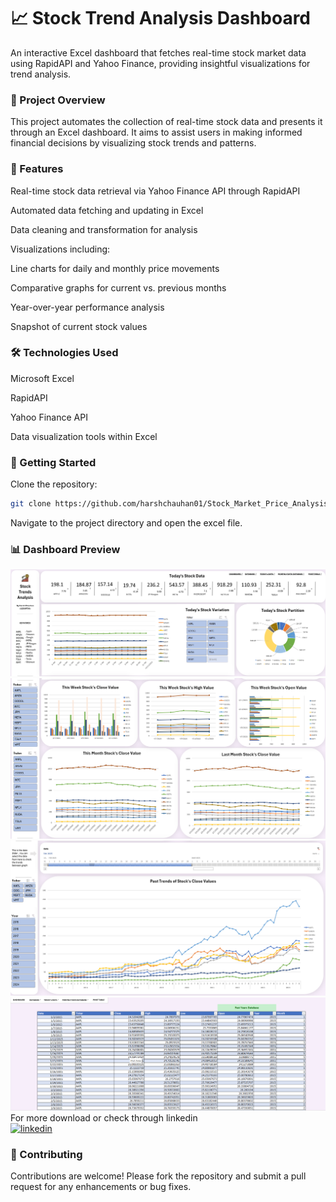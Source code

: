 # 📈 Stock Trend Analysis Dashboard
An interactive Excel dashboard that fetches real-time stock market data using RapidAPI and Yahoo Finance, providing insightful visualizations for trend analysis.​

### 📌 Project Overview
This project automates the collection of real-time stock data and presents it through an Excel dashboard. It aims to assist users in making informed financial decisions by visualizing stock trends and patterns.​

### 🔧 Features
Real-time stock data retrieval via Yahoo Finance API through RapidAPI​

Automated data fetching and updating in Excel​

Data cleaning and transformation for analysis​

Visualizations including:​

Line charts for daily and monthly price movements​

Comparative graphs for current vs. previous months​

Year-over-year performance analysis​

Snapshot of current stock values​

### 🛠️ Technologies Used
Microsoft Excel​

RapidAPI​

Yahoo Finance API​

Data visualization tools within Excel​


### 🚀 Getting Started
Clone the repository:​

```bash
git clone https://github.com/harshchauhan01/Stock_Market_Price_Analysis_Excel.git
```
Navigate to the project directory and open the excel file.​


### 📊 Dashboard Preview
![Dashboard Screenshot](https://raw.githubusercontent.com/harshchauhan01/Stock_Market_Price_Analysis_Excel/main/SS/dashboard1.png)
![Dashboard Screenshot](https://raw.githubusercontent.com/harshchauhan01/Stock_Market_Price_Analysis_Excel/main/SS/db2.png)
![Dashboard Screenshot](https://raw.githubusercontent.com/harshchauhan01/Stock_Market_Price_Analysis_Excel/main/SS/db3.png)
![Dashboard Screenshot](https://raw.githubusercontent.com/harshchauhan01/Stock_Market_Price_Analysis_Excel/main/SS/databsaess.png)
For more download or check through linkedin   
[![linkedin](https://img.shields.io/badge/linkedin-0A66C2?style=for-the-badge&logo=linkedin&logoColor=white)]([https://www.linkedin.com/](https://www.linkedin.com/posts/harshchauhan7534_lpu-btech-excel-activity-7314976694715523072-WjWs?utm_source=share&utm_medium=member_desktop&rcm=ACoAAEYEAlgBqGTT6LsUIPmF10Lxo-gjhaceVsc))

### 🤝 Contributing
Contributions are welcome! Please fork the repository and submit a pull request for any enhancements or bug fixes.
